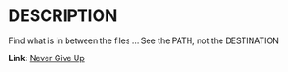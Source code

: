 # DESCRIPTION

Find what is in between the files ... See the PATH, not the DESTINATION

<b>Link:</b> [Never Give Up](https://nevergiveup.vercel.app/1.html)
